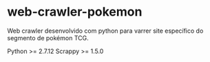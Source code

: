 # web-crawler-pokemon
Web crawler desenvolvido com python para varrer site específico do segmento de pokémon TCG.

Python >= 2.7.12
Scrappy >= 1.5.0

